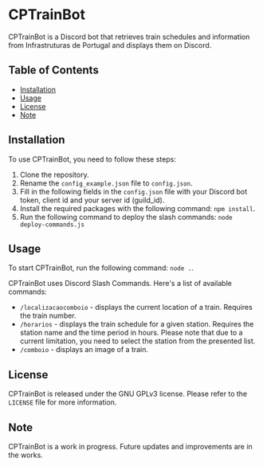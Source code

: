 # CPTrainBot

CPTrainBot is a Discord bot that retrieves train schedules and information from Infrastruturas de Portugal and displays them on Discord.
## Table of Contents

- [Installation](#installation)
- [Usage](#usage)
- [License](#license)
- [Note](#note)

## Installation

To use CPTrainBot, you need to follow these steps:

1. Clone the repository.
2. Rename the `config_example.json` file to `config.json`.
3. Fill in the following fields in the `config.json` file with your Discord bot token, client id and your server id (guild_id).
4. Install the required packages with the following command: `npm install`.
5. Run the following command to deploy the slash commands: `node deploy-commands.js`

## Usage

To start CPTrainBot, run the following command: `node .`.

CPTrainBot uses Discord Slash Commands. Here's a list of available commands:

- `/localizacaocomboio` - displays the current location of a train. Requires the train number.
- `/horarios` - displays the train schedule for a given station. Requires the station name and the time period in hours. Please note that due to a current limitation, you need to select the station from the presented list.
- `/comboio` - displays an image of a train.

## License

CPTrainBot is released under the GNU GPLv3 license. Please refer to the `LICENSE` file for more information.

## Note

CPTrainBot is a work in progress. Future updates and improvements are in the works.
